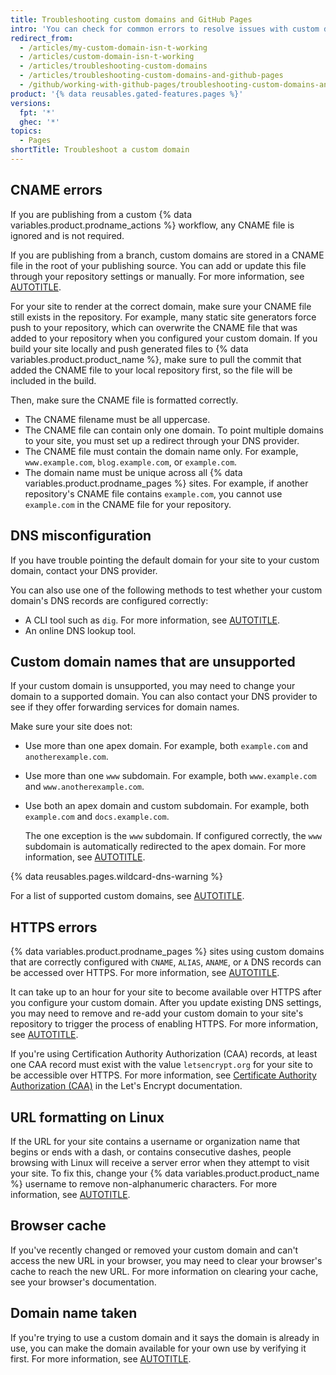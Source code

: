 ```yaml
---
title: Troubleshooting custom domains and GitHub Pages
intro: 'You can check for common errors to resolve issues with custom domains or HTTPS for your {% data variables.product.prodname_pages %} site.'
redirect_from:
  - /articles/my-custom-domain-isn-t-working
  - /articles/custom-domain-isn-t-working
  - /articles/troubleshooting-custom-domains
  - /articles/troubleshooting-custom-domains-and-github-pages
  - /github/working-with-github-pages/troubleshooting-custom-domains-and-github-pages
product: '{% data reusables.gated-features.pages %}'
versions:
  fpt: '*'
  ghec: '*'
topics:
  - Pages
shortTitle: Troubleshoot a custom domain
---
```


## CNAME errors

If you are publishing from a custom {% data variables.product.prodname_actions %} workflow, any CNAME file is ignored and is not required.

If you are publishing from a branch, custom domains are stored in a CNAME file in the root of your publishing source. You can add or update this file through your repository settings or manually. For more information, see [AUTOTITLE](/pages/configuring-a-custom-domain-for-your-github-pages-site/managing-a-custom-domain-for-your-github-pages-site).

For your site to render at the correct domain, make sure your CNAME file still exists in the repository. For example, many static site generators force push to your repository, which can overwrite the CNAME file that was added to your repository when you configured your custom domain. If you build your site locally and push generated files to {% data variables.product.product_name %}, make sure to pull the commit that added the CNAME file to your local repository first, so the file will be included in the build.

Then, make sure the CNAME file is formatted correctly.

* The CNAME filename must be all uppercase.
* The CNAME file can contain only one domain. To point multiple domains to your site, you must set up a redirect through your DNS provider.
* The CNAME file must contain the domain name only. For example, `www.example.com`, `blog.example.com`, or `example.com`.
* The domain name must be unique across all {% data variables.product.prodname_pages %} sites. For example, if another repository's CNAME file contains `example.com`, you cannot use `example.com` in the CNAME file for your repository.

## DNS misconfiguration

If you have trouble pointing the default domain for your site to your custom domain, contact your DNS provider.

You can also use one of the following methods to test whether your custom domain's DNS records are configured correctly:

* A CLI tool such as `dig`. For more information, see [AUTOTITLE](/pages/configuring-a-custom-domain-for-your-github-pages-site/managing-a-custom-domain-for-your-github-pages-site).
* An online DNS lookup tool.

## Custom domain names that are unsupported

If your custom domain is unsupported, you may need to change your domain to a supported domain. You can also contact your DNS provider to see if they offer forwarding services for domain names.

Make sure your site does not:
* Use more than one apex domain. For example, both `example.com` and `anotherexample.com`.
* Use more than one `www` subdomain. For example, both `www.example.com` and `www.anotherexample.com`.
* Use both an apex domain and custom subdomain. For example, both `example.com` and `docs.example.com`.

  The one exception is the `www` subdomain. If configured correctly, the `www` subdomain is automatically redirected to the apex domain. For more information, see [AUTOTITLE](/pages/configuring-a-custom-domain-for-your-github-pages-site/managing-a-custom-domain-for-your-github-pages-site#configuring-an-apex-domain).

{% data reusables.pages.wildcard-dns-warning %}

For a list of supported custom domains, see [AUTOTITLE](/pages/configuring-a-custom-domain-for-your-github-pages-site/about-custom-domains-and-github-pages#supported-custom-domains).

## HTTPS errors

{% data variables.product.prodname_pages %} sites using custom domains that are correctly configured with `CNAME`, `ALIAS`, `ANAME`, or `A` DNS records can be accessed over HTTPS. For more information, see [AUTOTITLE](/pages/getting-started-with-github-pages/securing-your-github-pages-site-with-https).

It can take up to an hour for your site to become available over HTTPS after you configure your custom domain. After you update existing DNS settings, you may need to remove and re-add your custom domain to your site's repository to trigger the process of enabling HTTPS. For more information, see [AUTOTITLE](/pages/configuring-a-custom-domain-for-your-github-pages-site/managing-a-custom-domain-for-your-github-pages-site).

If you're using Certification Authority Authorization (CAA) records, at least one CAA record must exist with the value `letsencrypt.org` for your site to be accessible over HTTPS. For more information, see [Certificate Authority Authorization (CAA)](https://letsencrypt.org/docs/caa/) in the Let's Encrypt documentation.

## URL formatting on Linux

If the URL for your site contains a username or organization name that begins or ends with a dash, or contains consecutive dashes, people browsing with Linux will receive a server error when they attempt to visit your site. To fix this, change your {% data variables.product.product_name %} username to remove non-alphanumeric characters. For more information, see [AUTOTITLE](/account-and-profile/setting-up-and-managing-your-personal-account-on-github/managing-personal-account-settings/changing-your-github-username).

## Browser cache

If you've recently changed or removed your custom domain and can't access the new URL in your browser, you may need to clear your browser's cache to reach the new URL. For more information on clearing your cache, see your browser's documentation.

## Domain name taken

If you're trying to use a custom domain and it says the domain is already in use, you can make the domain available for your own use by verifying it first. For more information, see [AUTOTITLE](/pages/configuring-a-custom-domain-for-your-github-pages-site/verifying-your-custom-domain-for-github-pages).
